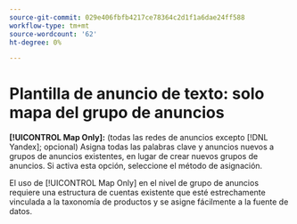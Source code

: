 ```yaml
---
source-git-commit: 029e406fbfb4217ce78364c2d1f1a6dae24ff588
workflow-type: tm+mt
source-wordcount: '62'
ht-degree: 0%

---
```

# Plantilla de anuncio de texto: solo mapa del grupo de anuncios

**[!UICONTROL Map Only]:** (todas las redes de anuncios excepto [!DNL Yandex]; opcional) Asigna todas las palabras clave y anuncios nuevos a grupos de anuncios existentes, en lugar de crear nuevos grupos de anuncios. Si activa esta opción, seleccione el método de asignación.

El uso de [!UICONTROL Map Only] en el nivel de grupo de anuncios requiere una estructura de cuentas existente que esté estrechamente vinculada a la taxonomía de productos y se asigne fácilmente a la fuente de datos.
